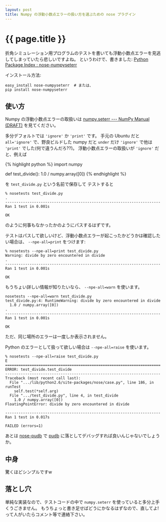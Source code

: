 ```yaml
---
layout: post
title: Numpy の浮動小数点エラーの扱い方を選ぶための nose プラグイン
---
```


# {{ page.title }} #

折角シミュレーション用プログラムのテストを書いても浮動小数点エラーを見逃してしまっていたら悲しいですよね。
というわけで、書きました:
[Python Package Index : nose-numpyseterr](http://pypi.python.org/pypi/nose-numpyseterr)

インストール方法:

    easy_install nose-numpyseterr  # または、
    pip install nose-numpyseterr


## 使い方 ##

Numpy の浮動小数点エラーの取扱いは
[numpy.seterr --- NumPy Manual (DRAFT)](http://docs.scipy.org/doc/numpy/reference/generated/numpy.seterr.html)
を見てください。

多分デフォルトでは `'ignore'` か `'print'` です。
手元の Ubuntu だと `all='ignore'` で、野良ビルドした numpy だと `under` だけ `'ignore'` で他は `'print'` でした(何で違うんだろ??)。
浮動小数点エラーの取扱いが `'ignore'` だと、例えば

{% highlight python %}
import numpy

def test_divide():
    1.0 / numpy.array([0])
{% endhighlight %}

を `test_divide.py` という名前で保存して テストすると

    % nosetests test_divide.py
    .
    ----------------------------------------------------------------------
    Ran 1 test in 0.001s

    OK

のように何事もなかったかのようにパスするはずです。


テストはパスして欲しいけど、浮動小数点エラーが起こったかどうかは確認したい場合は、 `--npe-all=print` をつけます:

    % nosetests --npe-all=print test_divide.py
    Warning: divide by zero encountered in divide
    .
    ----------------------------------------------------------------------
    Ran 1 test in 0.001s

    OK

もうちょい詳しい情報が知りたいなら、 `--npe-all=warn` を使います。

    nosetests --npe-all=warn test_divide.py
    test_divide.py:4: RuntimeWarning: divide by zero encountered in divide
      1.0 / numpy.array([0])
    .
    ----------------------------------------------------------------------
    Ran 1 test in 0.001s

    OK

ただ、同じ場所のエラーは一度しか表示されません。


Python のエラーとして扱って欲しい場合は `--npe-all=raise` を使います。

    % nosetests --npe-all=raise test_divide.py
    E
    ======================================================================
    ERROR: test_divide.test_divide
    ----------------------------------------------------------------------
    Traceback (most recent call last):
      File ".../lib/python2.6/site-packages/nose/case.py", line 186, in runTest
        self.test(*self.arg)
      File ".../test_divide.py", line 4, in test_divide
        1.0 / numpy.array([0])
    FloatingPointError: divide by zero encountered in divide

    ----------------------------------------------------------------------
    Ran 1 test in 0.017s

    FAILED (errors=1)

あとは
[nose-pudb](http://pypi.python.org/pypi/nose-pudb/)
で
[pudb](http://pypi.python.org/pypi/pudb)
に落としてデバッグすれば良いんじゃないでしょうか。


## 中身 ##

驚くほどシンプルですw

<script src="https://bitbucket.org/tkf/nose-numpyseterr/src/e4981340d1b5/nosenumpyseterr.py?embed=t">
</script>


## 落とし穴 ##

単純な実装なので、テストコードの中で `numpy.seterr` を使っていると多分上手くうごきません。
もうちょっと書き足せばどうにかなるはずなので、直してよ!って人がいたらコメント等で連絡下さい。
